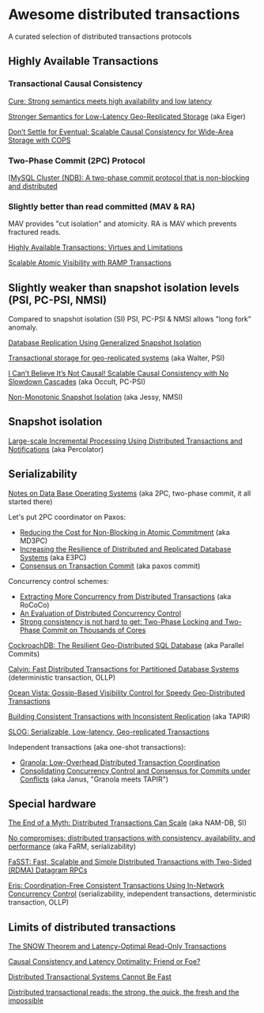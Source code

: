 # Awesome distributed transactions
A curated selection of distributed transactions protocols

## Highly Available Transactions

### Transactional Causal Consistency

[Cure: Strong semantics meets high availability and low latency](https://hal.inria.fr/hal-01270776/document)

[Stronger Semantics for Low-Latency Geo-Replicated Storage](https://www.usenix.org/conference/nsdi13/technical-sessions/presentation/lloyd) (aka Eiger)

[Don’t Settle for Eventual: Scalable Causal Consistency for Wide-Area Storage with COPS](https://www.cs.cornell.edu/courses/cs6452/2012sp/papers/cops-sosp11.pdf)

### Two-Phase Commit (2PC) Protocol

[[MySQL Cluster (NDB): A two-phase commit protocol that is non-blocking and distributed](https://content.logicalclocks.com/hubfs/Distributed%20Hierarchical%20File%20Systems%20strike%20back%20in%20the%20Cloud.pdf)


### Slightly better than read committed (MAV & RA)

MAV provides "cut isolation" and atomicity. RA is MAV which prevents fractured reads.

[Highly Available Transactions: Virtues and Limitations](https://www.vldb.org/pvldb/vol7/p181-bailis.pdf)

[Scalable Atomic Visibility with RAMP Transactions](http://people.eecs.berkeley.edu/~alig/papers/ramp.pdf)

## Slightly weaker than snapshot isolation levels (PSI, PC-PSI, NMSI)

Compared to snapshot isolation (SI) PSI, PC-PSI & NMSI allows "long fork" anomaly.

[Database Replication Using Generalized Snapshot Isolation](https://infoscience.epfl.ch/record/53561/files/srds2005-gsi.pdf)

[Transactional storage for geo-replicated systems](http://www.news.cs.nyu.edu/~jinyang/pub/walter-sosp11.pdf) (aka Walter, PSI)

[I Can’t Believe It’s Not Causal! Scalable Causal Consistency with No Slowdown Cascades](https://www.usenix.org/conference/nsdi17/technical-sessions/presentation/mehdi) (aka Occult, PC-PSI)

[Non-Monotonic Snapshot Isolation](https://hal.inria.fr/hal-00643430v4/document) (aka Jessy, NMSI)

## Snapshot isolation

[Large-scale Incremental Processing Using Distributed Transactions and Notifications](https://research.google/pubs/pub36726/) (aka Percolator)

## Serializability

[Notes on Data Base Operating Systems](https://link.springer.com/chapter/10.1007%2F3-540-08755-9_9) (aka 2PC, two-phase commit, it all started there)

Let's put 2PC coordinator on Paxos:

  * [Reducing the Cost for Non-Blocking in Atomic Commitment](https://citeseerx.ist.psu.edu/viewdoc/summary?doi=10.1.1.29.6196&rank=1) (aka MD3PC)
  * [Increasing the Resilience of Distributed and Replicated Database Systems](https://citeseerx.ist.psu.edu/viewdoc/summary?doi=10.1.1.48.3204&rank=1) (aka E3PC)
  * [Consensus on Transaction Commit](https://citeseerx.ist.psu.edu/viewdoc/summary?doi=10.1.1.159.6749&rank=1) (aka paxos commit)

Concurrency control schemes:

  * [Extracting More Concurrency from Distributed Transactions](https://www.usenix.org/system/files/conference/osdi14/osdi14-paper-mu.pdf) (aka RoCoCo)
  * [An Evaluation of Distributed Concurrency Control](https://www.vldb.org/pvldb/vol10/p553-harding.pdf)
  * [Strong consistency is not hard to get: Two-Phase Locking and Two-Phase Commit on Thousands of Cores](https://www.vldb.org/pvldb/vol12/p2325-barthels.pdf)

[CockroachDB: The Resilient Geo-Distributed SQL Database](https://dl.acm.org/doi/pdf/10.1145/3318464.3386134) (aka Parallel Commits)

[Calvin: Fast Distributed Transactions for Partitioned Database Systems](http://cs.yale.edu/homes/thomson/publications/calvin-sigmod12.pdf) (deterministic transaction, OLLP)

[Ocean Vista: Gossip-Based Visibility Control for Speedy Geo-Distributed Transactions](http://www.vldb.org/pvldb/vol12/p1471-fan.pdf)

[Building Consistent Transactions with Inconsistent Replication](https://irenezhang.net/papers/tapir-sosp15.pdf) (aka TAPIR)

[SLOG: Serializable, Low-latency, Geo-replicated Transactions](http://www.vldb.org/pvldb/vol12/p1747-ren.pdf)

Independent transactions (aka one-shot transactions):

  * [Granola: Low-Overhead Distributed Transaction Coordination](https://www.usenix.org/system/files/conference/atc12/atc12-final118.pdf)
  * [Consolidating Concurrency Control and Consensus for Commits under Conflicts](https://www.usenix.org/system/files/conference/osdi16/osdi16-mu.pdf) (aka Janus, "Granola meets TAPIR")

## Special hardware

[The End of a Myth: Distributed Transactions Can Scale](http://www.vldb.org/pvldb/vol10/p685-zamanian.pdf/) (aka NAM-DB, SI)

[No compromises: distributed transactions with consistency, availability, and performance](https://www.microsoft.com/en-us/research/wp-content/uploads/2016/02/SOSP15-final227.pdf) (aka FaRM, serializability)

[FaSST: Fast, Scalable and Simple Distributed Transactions with Two-Sided (RDMA) Datagram RPCs](https://www.usenix.org/system/files/conference/osdi16/osdi16-kalia.pdf)

[Eris: Coordination-Free Consistent Transactions Using In-Network Concurrency Control](https://drkp.net/papers/eris-sosp17.pdf) (serializability, independent transactions, deterministic transaction, OLLP)

## Limits of distributed transactions

[The SNOW Theorem and Latency-Optimal Read-Only Transactions](https://www.usenix.org/system/files/conference/osdi16/osdi16-lu.pdf)
    
[Causal Consistency and Latency Optimality: Friend or Foe?](https://arxiv.org/abs/1803.04237)

[Distributed Transactional Systems Cannot Be Fast](https://arxiv.org/abs/1903.09106)

[Distributed transactional reads: the strong, the quick, the fresh and the impossible](https://arxiv.org/abs/1810.01698)
